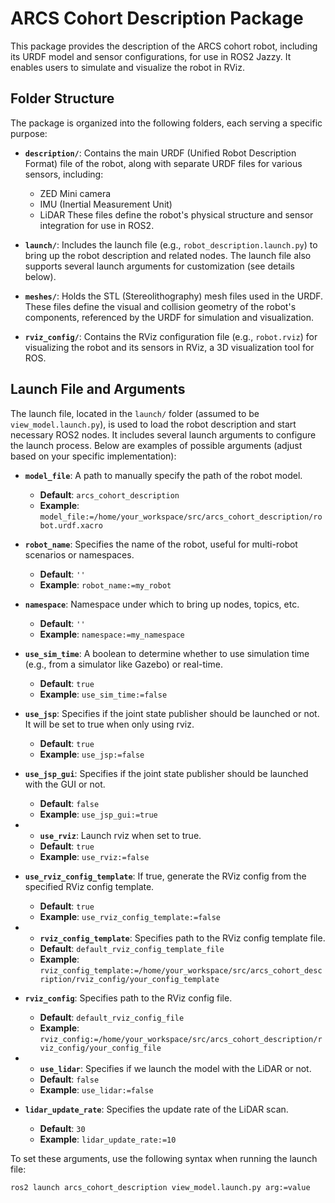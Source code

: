 # ARCS Cohort Description Package

This package provides the description of the ARCS cohort robot, including its URDF model and sensor configurations, for use in ROS2 Jazzy. It enables users to simulate and visualize the robot in RViz.
## Folder Structure

The package is organized into the following folders, each serving a specific purpose:

- **`description/`**: Contains the main URDF (Unified Robot Description Format) file of the robot, along with separate URDF files for various sensors, including:
  - ZED Mini camera
  - IMU (Inertial Measurement Unit)
  - LiDAR
  These files define the robot's physical structure and sensor integration for use in ROS2.

- **`launch/`**: Includes the launch file (e.g., `robot_description.launch.py`) to bring up the robot description and related nodes. The launch file also supports several launch arguments for customization (see details below).

- **`meshes/`**: Holds the STL (Stereolithography) mesh files used in the URDF. These files define the visual and collision geometry of the robot's components, referenced by the URDF for simulation and visualization.

- **`rviz_config/`**: Contains the RViz configuration file (e.g., `robot.rviz`) for visualizing the robot and its sensors in RViz, a 3D visualization tool for ROS.

## Launch File and Arguments

The launch file, located in the `launch/` folder (assumed to be `view_model.launch.py`), is used to load the robot description and start necessary ROS2 nodes. It includes several launch arguments to configure the launch process. Below are examples of possible arguments (adjust based on your specific implementation):

- **`model_file`**: A path to manually specify the path of the robot model.
  - **Default**: `arcs_cohort_description`
  - **Example**: `model_file:=/home/your_workspace/src/arcs_cohort_description/robot.urdf.xacro`

- **`robot_name`**: Specifies the name of the robot, useful for multi-robot scenarios or namespaces.
  - **Default**: `''`
  - **Example**: `robot_name:=my_robot`

- **`namespace`**: Namespace under which to bring up nodes, topics, etc.
  - **Default**: `''`
  - **Example**: `namespace:=my_namespace`
 
- **`use_sim_time`**: A boolean to determine whether to use simulation time (e.g., from a simulator like Gazebo) or real-time.
  - **Default**: `true`
  - **Example**: `use_sim_time:=false`

- **`use_jsp`**: Specifies if the joint state publisher should be launched or not. It will be set to true when only using rviz.
  - **Default**: `true`
  - **Example**: `use_jsp:=false`

- **`use_jsp_gui`**: Specifies if the joint state publisher should be launched with the GUI or not. 
  - **Default**: `false`
  - **Example**: `use_jsp_gui:=true`
 
- - **`use_rviz`**: Launch rviz when set to true.
  - **Default**: `true`
  - **Example**: `use_rviz:=false`

- **`use_rviz_config_template`**: If true, generate the RViz config from the specified RViz config template. 
  - **Default**: `true`
  - **Example**: `use_rviz_config_template:=false`
 
- - **`rviz_config_template`**: Specifies path to the RViz config template file.
  - **Default**: `default_rviz_config_template_file`
  - **Example**: `rviz_config_template:=/home/your_workspace/src/arcs_cohort_description/rviz_config/your_config_template`

- **`rviz_config`**: Specifies path to the RViz config file. 
  - **Default**: `default_rviz_config_file`
  - **Example**: `rviz_config:=/home/your_workspace/src/arcs_cohort_description/rviz_config/your_config_file`
 
- - **`use_lidar`**: Specifies if we launch the model with the LiDAR or not.
  - **Default**: `false`
  - **Example**: `use_lidar:=false`

- **`lidar_update_rate`**: Specifies the update rate of the LiDAR scan. 
  - **Default**: `30`
  - **Example**: `lidar_update_rate:=10`


To set these arguments, use the following syntax when running the launch file:

```bash
ros2 launch arcs_cohort_description view_model.launch.py arg:=value
